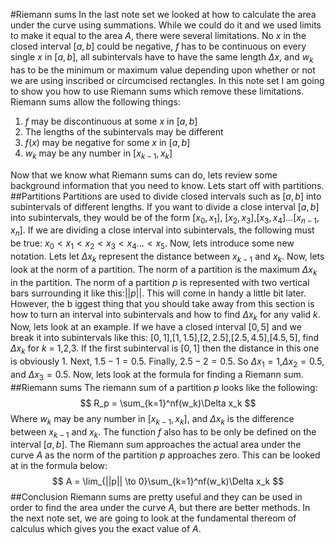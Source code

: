 #Riemann sums
In the last note set we looked at how to calculate the area under the curve using summations. While we could do it and we used limits to make it equal to the area $A$, there were several limitations. No $x$ in the closed interval $[a,b]$ could be negative, $f$ has to be continuous on every single $x$ in $[a,b]$, all subintervals have to have the same length $\Delta x$, and $w_k$ has to be the minimum or maximum value depending upon whether or not we are using inscribed or circumcised rectangles. In this note set I am going to show you how to use Riemann sums which remove these limitations. Riemann sums allow the following things:

1. $f$ may be discontinuous at some $x$ in $[a,b]$
2. The lengths of the subintervals may be different
3. $f(x)$ may be negative for some $x$ in $[a,b]$
4. $w_k$ may be any number in $[x_{k-1},x_k]$

Now that we know what Riemann sums can do, lets review some background information that you need to know. Lets start off with partitions.
##Partitions
Partitions are used to divide closed intervals such as $[a,b]$ into subintervals of different lengths. If you want to divide a close interval $[a,b]$ into subintervals, they would be of the form $[x_0,x_1]$, $[x_2,x_3]$,$[x_3,x_4]$...$[x_{n-1},x_n]$. If we are dividing a close interval into subintervals, the following must be true: $x_0 \lt x_1 \lt x_2 \lt x_3 \lt x_4 ... \lt x_5$. Now, lets introduce some new notation. Lets let $\Delta x_k$ represent the distance between $x_{k-1}$ and $x_k$. Now, lets look at the norm of a partition. The norm of a partition is the maximum $\Delta x_k$ in the partition. The norm of a partition $p$ is represented with two vertical bars surrounding it like this:$||p||$. This will come in handy a little bit later. However, the b iggest thing that you should take away from this section is how to turn an interval into subintervals and how to find $\Delta x_k$ for any valid $k$. Now, lets look at an example. If we have a closed interval $[0,5]$ and we break it into subintervals like this: $[0,1]$,$[1,1.5]$,$[2,2.5]$,$[2.5,4.5]$,$[4.5,5]$, find $\Delta x_k$ for $k$ = 1,2,3. If the first subinterval is $[0,1]$ then the distance in this one is obviously 1. Next, $1.5 - 1 = 0.5$. Finally, $2.5-2=0.5$. So $\Delta x_1=1$,$\Delta x_2=0.5$, and $\Delta x_3=0.5$. Now, lets look at the formula for finding a Riemann sum.
##Riemann sums
The riemann sum of a partition $p$ looks like the following:
$$
R_p = \sum_{k=1}^nf(w_k)\Delta x_k
$$
Where $w_k$ may be any number in $[x_{k-1},x_k]$, and $\Delta x_k$ is the difference between $x_{k-1}$ and $x_k$. The function $f$ also has to be only be defined on the interval $[a,b]$. The Riemann sum approaches the actual area under the curve $A$ as the norm of the partition $p$ approaches zero. This can be looked at in the formula below:
$$
A = \lim_{||p|| \to 0}\sum_{k=1}^nf(w_k)\Delta x_k
$$
##Conclusion
Riemann sums are pretty useful and they can be used in order to find the area under the curve $A$,  but there are better methods. In the next note set, we are going to look at the fundamental thereom of calculus which gives you the exact value of $A$. 